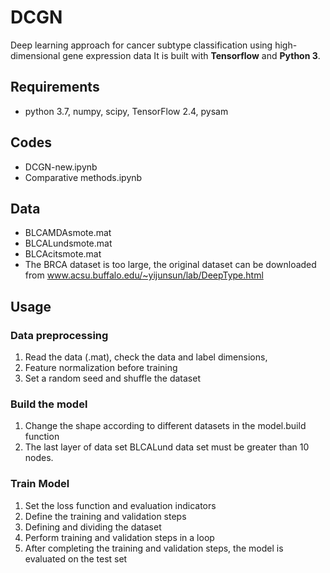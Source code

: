 # DCGN

Deep learning approach for cancer subtype classification using high-dimensional gene expression data
It is built with **Tensorflow** and **Python 3**.


## Requirements

  * python 3.7, numpy, scipy, TensorFlow 2.4, pysam


## Codes

  * DCGN-new.ipynb
  * Comparative methods.ipynb


## Data

  * BLCAMDAsmote.mat
  * BLCALundsmote.mat
  * BLCAcitsmote.mat
  * The BRCA dataset is too large, the original dataset can be downloaded from www.acsu.buffalo.edu/~yijunsun/lab/DeepType.html


## Usage

### Data preprocessing

1. Read the data (.mat), check the data and label dimensions,
2. Feature normalization before training
3. Set a random seed and shuffle the dataset

### Build the model

1. Change the shape according to different datasets in the model.build function
2. The last layer of data set BLCALund data set must be greater than 10 nodes.

### Train Model

1. Set the loss function and evaluation indicators
2. Define the training and validation steps
3. Defining and dividing the dataset
4. Perform training and validation steps in a loop
5. After completing the training and validation steps, the model is evaluated on the test set 
